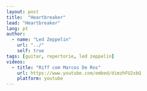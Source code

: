 ```yaml
---
layout: post
title:  "Heartbreaker"
lead: "Heartbreaker"
lang: pt
author:
  - name: "Led Zeppelin"
    url: "../"
    self: true
tags: [guitar, repertorie, led zeppelin]
videos:
  - title: "Riff com Marcos De Ros"
    url: https://www.youtube.com/embed/dimzhFU2xbQ
    platform: youtube
---
```

